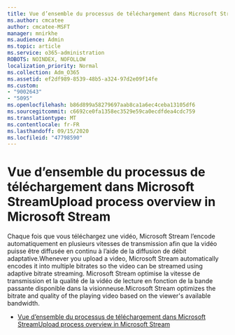 ```yaml
---
title: Vue d’ensemble du processus de téléchargement dans Microsoft Stream
ms.author: cmcatee
author: cmcatee-MSFT
manager: mnirkhe
ms.audience: Admin
ms.topic: article
ms.service: o365-administration
ROBOTS: NOINDEX, NOFOLLOW
localization_priority: Normal
ms.collection: Adm_O365
ms.assetid: ef2df989-8539-48b5-a324-97d2e09f14fe
ms.custom:
- "9002643"
- "5095"
ms.openlocfilehash: b86d899a58279697aab8ca1a6ec4ceba13105df6
ms.sourcegitcommit: c6692ce0fa1358ec3529e59ca0ecdfdea4cdc759
ms.translationtype: MT
ms.contentlocale: fr-FR
ms.lasthandoff: 09/15/2020
ms.locfileid: "47798590"
---
```

# <a name="upload-process-overview-in-microsoft-stream"></a><span data-ttu-id="f871c-102">Vue d’ensemble du processus de téléchargement dans Microsoft Stream</span><span class="sxs-lookup"><span data-stu-id="f871c-102">Upload process overview in Microsoft Stream</span></span>

<span data-ttu-id="f871c-103">Chaque fois que vous téléchargez une vidéo, Microsoft Stream l’encode automatiquement en plusieurs vitesses de transmission afin que la vidéo puisse être diffusée en continu à l’aide de la diffusion de débit adaptative.</span><span class="sxs-lookup"><span data-stu-id="f871c-103">Whenever you upload a video, Microsoft Stream automatically encodes it into multiple bitrates so the video can be streamed using adaptive bitrate streaming.</span></span> <span data-ttu-id="f871c-104">Microsoft Stream optimise la vitesse de transmission et la qualité de la vidéo de lecture en fonction de la bande passante disponible dans la visionneuse.</span><span class="sxs-lookup"><span data-stu-id="f871c-104">Microsoft Stream optimizes the bitrate and quality of the playing video based on the viewer's available bandwidth.</span></span>

- [<span data-ttu-id="f871c-105">Vue d’ensemble du processus de téléchargement dans Microsoft Stream</span><span class="sxs-lookup"><span data-stu-id="f871c-105">Upload process overview in Microsoft Stream</span></span>](https://docs.microsoft.com/stream/upload-process-overview)
